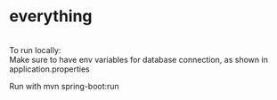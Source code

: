 # everything

</br>
To run locally:</br>
Make sure to have env variables for database connection, as shown in application.properties</br>

Run with mvn spring-boot:run